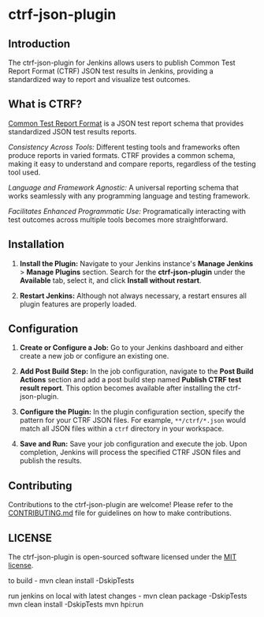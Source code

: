 # ctrf-json-plugin

## Introduction

The ctrf-json-plugin for Jenkins allows users to publish Common Test Report Format (CTRF) JSON test results in Jenkins, providing a standardized way to report and visualize test outcomes.

## What is CTRF?

[Common Test Report Format](https://ctrf.io) is a JSON test report schema that provides standardized JSON test results reports.

*Consistency Across Tools:* Different testing tools and frameworks often produce reports in varied formats. CTRF provides a common schema, making it easy to understand and compare reports, regardless of the testing tool used.

*Language and Framework Agnostic:* A universal reporting schema that works seamlessly with any programming language and testing framework.

*Facilitates Enhanced Programmatic Use:* Programatically interacting with test outcomes across multiple tools becomes more straightforward.

## Installation

1. **Install the Plugin:** Navigate to your Jenkins instance's **Manage Jenkins** > **Manage Plugins** section. Search for the **ctrf-json-plugin** under the **Available** tab, select it, and click **Install without restart**.

2. **Restart Jenkins:** Although not always necessary, a restart ensures all plugin features are properly loaded.

## Configuration

1. **Create or Configure a Job:** Go to your Jenkins dashboard and either create a new job or configure an existing one.

2. **Add Post Build Step:** In the job configuration, navigate to the **Post Build Actions** section and add a post build step named **Publish CTRF test result report**. This option becomes available after installing the ctrf-json-plugin.

3. **Configure the Plugin:** In the plugin configuration section, specify the pattern for your CTRF JSON files. For example, `**/ctrf/*.json` would match all JSON files within a `ctrf` directory in your workspace.

4. **Save and Run:** Save your job configuration and execute the job. Upon completion, Jenkins will process the specified CTRF JSON files and publish the results.

## Contributing

Contributions to the ctrf-json-plugin are welcome! Please refer to the [CONTRIBUTING.md](CONTRIBUTING.md) file for guidelines on how to make contributions.

## LICENSE

The ctrf-json-plugin is open-sourced software licensed under the [MIT license](LICENSE.md).

to build - mvn clean install -DskipTests

run jenkins on local with latest changes - 
mvn clean package -DskipTests
mvn clean install -DskipTests
mvn hpi:run